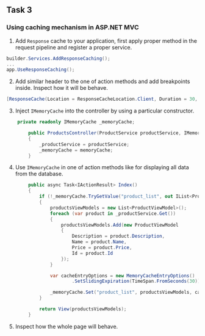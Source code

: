 ## Task 3

###  Using caching mechanism in ASP.NET MVC

1. Add `Response` cache to your application, first apply proper method in the request pipeline and register a proper service.

```cs
builder.Services.AddResponseCaching();
...
app.UseResponseCaching();
```

2. Add similar header to the one of action methods and add breakpoints inside. Inspect how it will be behave.

```cs
[ResponseCache(Location = ResponseCacheLocation.Client, Duration = 30, VaryByQueryKeys = new[] { "id" })]
```

3. Inject `IMemoryCache` into the controller by using a particular constructor. 

```cs
    private readonly IMemoryCache _memoryCache;

        public ProductsController(ProductService productService, IMemoryCache memoryCache)
        {
            _productService = productService;
            _memoryCache = memoryCache;
        }
```

4. Use `IMemoryCache` in one of action methods like for displaying all data from the database.

```cs
        public async Task<IActionResult> Index()
        {
            if (!_memoryCache.TryGetValue("product_list", out IList<ProductViewModel> productsViewModels))
            {
                productsViewModels = new List<ProductViewModel>();
                foreach (var product in _productService.Get())
                {
                    productsViewModels.Add(new ProductViewModel
                    {
                        Description = product.Description,
                        Name = product.Name,
                        Price = product.Price,
                        Id = product.Id
                    });
                }

                var cacheEntryOptions = new MemoryCacheEntryOptions()
                        .SetSlidingExpiration(TimeSpan.FromSeconds(30));

                _memoryCache.Set("product_list", productsViewModels, cacheEntryOptions);
            }

            return View(productsViewModels);
        }
```

5. Inspect how the whole page will behave.
